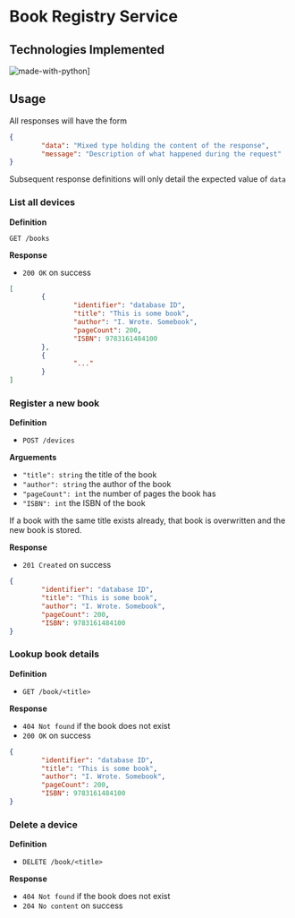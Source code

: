 # Book Registry Service

## Technologies Implemented

![made-with-python](https://img.shields.io/badge/Made%20with-Python-1f425f.svg)]

## Usage

All responses will have the form

```json
{
        "data": "Mixed type holding the content of the response",
        "message": "Description of what happened during the request"
}
```

Subsequent response definitions will only detail the expected value of `data`

### List all devices

**Definition**

`GET /books`

**Response**

- `200 OK` on success

```json
[
        {
                "identifier": "database ID",
                "title": "This is some book",
                "author": "I. Wrote. Somebook",
                "pageCount": 200,
                "ISBN": 9783161484100
        },
        {
                "..."
        }
]
```


### Register a new book

**Definition**

- `POST /devices`

**Arguements**

- `"title": string` the title of the book
- `"author": string` the author of the book
- `"pageCount": int` the number of pages the book has
- `"ISBN": int` the ISBN of the book

If a book with the same title exists already, that book is overwritten and the new book is stored.

**Response**

- `201 Created` on success

```json
{
        "identifier": "database ID",
        "title": "This is some book",
        "author": "I. Wrote. Somebook",
        "pageCount": 200,
        "ISBN": 9783161484100
}
```

### Lookup book details

**Definition**

- `GET /book/<title>`

**Response**

- `404 Not found` if the book does not exist
- `200 OK` on success

```json
{
        "identifier": "database ID",
        "title": "This is some book",
        "author": "I. Wrote. Somebook",
        "pageCount": 200,
        "ISBN": 9783161484100
}
```

### Delete a device

**Definition** 

- `DELETE /book/<title>`

**Response**

- `404 Not found` if the book does not exist
- `204 No content` on success


